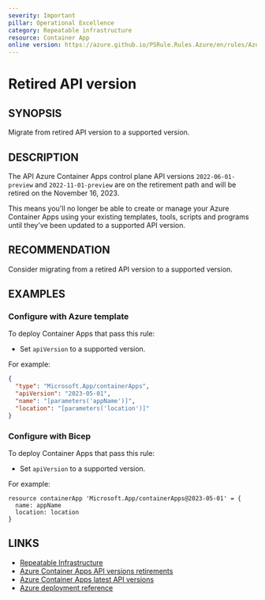 ```yaml
---
severity: Important
pillar: Operational Excellence
category: Repeatable infrastructure
resource: Container App
online version: https://azure.github.io/PSRule.Rules.Azure/en/rules/Azure.ContainerApp.APIVersion/
---
```


# Retired API version

## SYNOPSIS

Migrate from retired API version to a supported version.

## DESCRIPTION

The API Azure Container Apps control plane API versions `2022-06-01-preview` and `2022-11-01-preview` are on the retirement path and will be retired on the November 16, 2023.

This means you'll no longer be able to create or manage your Azure Container Apps using your existing templates, tools, scripts and programs until they've been updated to a supported API version.

## RECOMMENDATION

Consider migrating from a retired API version to a supported version.

## EXAMPLES

### Configure with Azure template

To deploy Container Apps that pass this rule:

- Set `apiVersion` to a supported version.

For example:

```json
{
  "type": "Microsoft.App/containerApps",
  "apiVersion": "2023-05-01",
  "name": "[parameters('appName')]",
  "location": "[parameters('location')]"
}
```

### Configure with Bicep

To deploy Container Apps that pass this rule:

- Set `apiVersion` to a supported version.

For example:

```bicep
resource containerApp 'Microsoft.App/containerApps@2023-05-01' = {
  name: appName
  location: location
}
```

## LINKS

- [Repeatable Infrastructure](https://learn.microsoft.com/azure/architecture/framework/devops/automation-infrastructure)
- [Azure Container Apps API versions retirements](https://azure.microsoft.com/updates/retirement-azure-container-apps-preview-api-versions-20220601preview-and-20221101preview)
- [Azure Container Apps latest API versions](https://learn.microsoft.com/azure/container-apps/azure-resource-manager-api-spec?tabs=arm-template#api-versions)
- [Azure deployment reference](https://learn.microsoft.com/azure/templates/microsoft.app/containerapps)
